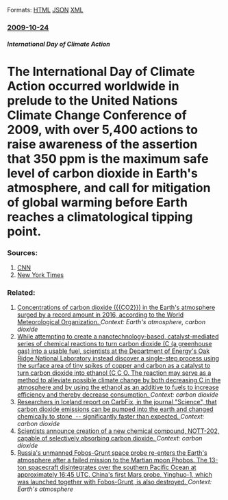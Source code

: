 
Formats: [HTML](/news/2009/10/24/the-international-day-of-climate-action-occurred-worldwide-in-prelude-to-the-united-nations-climate-change-conference-of-2009-with-over-5.html)  [JSON](/news/2009/10/24/the-international-day-of-climate-action-occurred-worldwide-in-prelude-to-the-united-nations-climate-change-conference-of-2009-with-over-5.json)  [XML](/news/2009/10/24/the-international-day-of-climate-action-occurred-worldwide-in-prelude-to-the-united-nations-climate-change-conference-of-2009-with-over-5.xml)  

### [2009-10-24](/news/2009/10/24/index.md)

##### International Day of Climate Action
#  The International Day of Climate Action occurred worldwide in prelude to the United Nations Climate Change Conference of 2009, with over 5,400 actions to raise awareness of the assertion that 350 ppm is the maximum safe level of carbon dioxide in Earth's atmosphere, and call for mitigation of global warming before Earth reaches a climatological tipping point. 




### Sources:

1. [CNN](http://www.cnn.com/2009/WORLD/europe/10/24/international.climate.change.demonstrations/)
2. [New York Times](https://www.nytimes.com/2009/10/25/science/earth/25threefifty.html)

### Related:

1. [Concentrations of carbon dioxide ({{CO2}}) in the Earth's atmosphere surged by a record amount in 2016, according to the World Meteorological Organization. ](/news/2017/10/30/concentrations-of-carbon-dioxide-co2-in-the-earth-s-atmosphere-surged-by-a-record-amount-in-2016-according-to-the-world-meteorologica.md) _Context: Earth's atmosphere, carbon dioxide_
2. [While attempting to create a nanotechnology-based, catalyst-mediated series of chemical reactions to turn carbon dioxide (C (a greenhouse gas) into a usable fuel, scientists at the Department of Energy's Oak Ridge National Laboratory instead discover a single-step process using the surface area of tiny spikes of copper and carbon as a catalyst to turn carbon dioxide into ethanol (C C O. The reaction may serve as a method to alleviate possible climate change by both decreasing C in the atmosphere and by using the ethanol as an additive to fuels to increase efficiency and thereby decrease consumption. ](/news/2016/10/18/while-attempting-to-create-a-nanotechnology-based-catalyst-mediated-series-of-chemical-reactions-to-turn-carbon-dioxide-c-a-greenhouse-ga.md) _Context: carbon dioxide_
3. [Researchers in Iceland report on CarbFix, in the journal "Science", that carbon dioxide emissions can be pumped into the earth and changed chemically to stone &nbsp;-- significantly faster than expected. ](/news/2016/06/9/researchers-in-iceland-report-on-carbfix-in-the-journal-science-that-carbon-dioxide-emissions-can-be-pumped-into-the-earth-and-changed-c.md) _Context: carbon dioxide_
4. [Scientists announce creation of a new chemical compound, NOTT-202, capable of selectively absorbing carbon dioxide. ](/news/2012/06/12/scientists-announce-creation-of-a-new-chemical-compound-nott-202-capable-of-selectively-absorbing-carbon-dioxide.md) _Context: carbon dioxide_
5. [Russia's unmanned Fobos-Grunt space probe re-enters the Earth's atmosphere after a failed mission to the Martian moon Phobos. The 13-ton spacecraft disintegrates over the southern Pacific Ocean at approximately 16:45 UTC. China's first Mars probe, Yinghuo-1, which was launched together with Fobos-Grunt, is also destroyed. ](/news/2012/01/15/russia-s-unmanned-fobos-grunt-space-probe-re-enters-the-earth-s-atmosphere-after-a-failed-mission-to-the-martian-moon-phobos-the-13-ton-spa.md) _Context: Earth's atmosphere_

